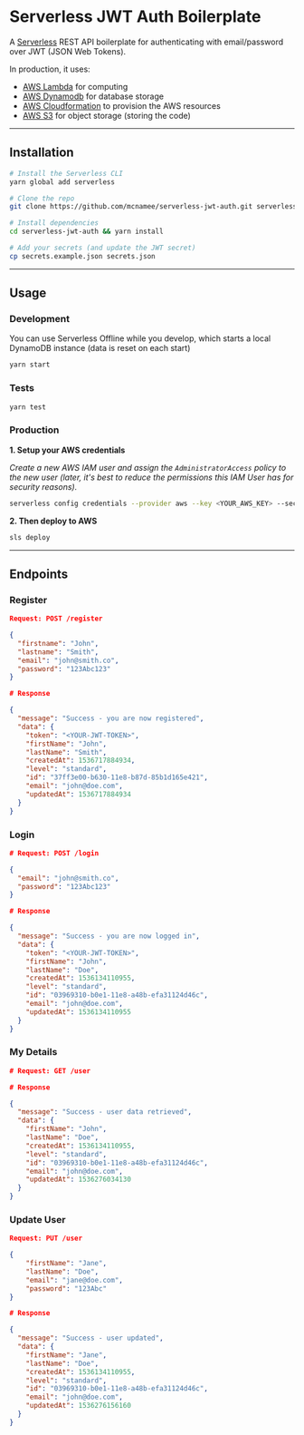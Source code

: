 # Serverless JWT Auth Boilerplate

A [Serverless](https://serverless.com/) REST API boilerplate for authenticating with email/password over JWT (JSON Web Tokens). 

In production, it uses:

- [AWS Lambda](https://aws.amazon.com/lambda/) for computing
- [AWS Dynamodb](https://aws.amazon.com/dynamodb‎) for database storage
- [AWS Cloudformation](https://aws.amazon.com/cloudformation/) to provision the AWS resources
- [AWS S3](https://aws.amazon.com/s3/) for object storage (storing the code)

---

## Installation

```bash
# Install the Serverless CLI
yarn global add serverless

# Clone the repo
git clone https://github.com/mcnamee/serverless-jwt-auth.git serverless-jwt-auth

# Install dependencies
cd serverless-jwt-auth && yarn install

# Add your secrets (and update the JWT secret)
cp secrets.example.json secrets.json
```

---

## Usage

### Development

You can use Serverless Offline while you develop, which starts a local DynamoDB instance (data is reset on each start)

```bash
yarn start
```

### Tests

```bash
yarn test
```

### Production

__1. Setup your AWS credentials__

_Create a new AWS IAM user and assign the `AdministratorAccess` policy to the new user (later, it's best to reduce the permissions this IAM User has for security reasons)._

```bash
serverless config credentials --provider aws --key <YOUR_AWS_KEY> --secret <YOUR_AWS_SECRET>
```

__2. Then deploy to AWS__

```bash
sls deploy
```

---

## Endpoints

### Register

```json
Request: POST /register

{
  "firstname": "John",
  "lastname": "Smith",
  "email": "john@smith.co",
  "password": "123Abc123"
}

# Response

{
  "message": "Success - you are now registered",
  "data": {
    "token": "<YOUR-JWT-TOKEN>",
    "firstName": "John",
    "lastName": "Smith",
    "createdAt": 1536717884934,
    "level": "standard",
    "id": "37ff3e00-b630-11e8-b87d-85b1d165e421",
    "email": "john@doe.com",
    "updatedAt": 1536717884934
  }
}
```

### Login

```json
# Request: POST /login

{
  "email": "john@smith.co",
  "password": "123Abc123"
}

# Response

{
  "message": "Success - you are now logged in",
  "data": {
    "token": "<YOUR-JWT-TOKEN>",
    "firstName": "John",
    "lastName": "Doe",
    "createdAt": 1536134110955,
    "level": "standard",
    "id": "03969310-b0e1-11e8-a48b-efa31124d46c",
    "email": "john@doe.com",
    "updatedAt": 1536134110955
  }
}
```

### My Details

```json
# Request: GET /user

# Response

{
  "message": "Success - user data retrieved",
  "data": {
    "firstName": "John",
    "lastName": "Doe",
    "createdAt": 1536134110955,
    "level": "standard",
    "id": "03969310-b0e1-11e8-a48b-efa31124d46c",
    "email": "john@doe.com",
    "updatedAt": 1536276034130
  }
}
```


### Update User

```json
Request: PUT /user

{
	"firstName": "Jane",
	"lastName": "Doe",
	"email": "jane@doe.com",
	"password": "123Abc"
}

# Response

{
  "message": "Success - user updated",
  "data": {
    "firstName": "Jane",
    "lastName": "Doe",
    "createdAt": 1536134110955,
    "level": "standard",
    "id": "03969310-b0e1-11e8-a48b-efa31124d46c",
    "email": "john@doe.com",
    "updatedAt": 1536276156160
  }
}
```
